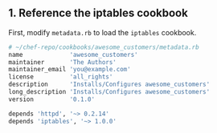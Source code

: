 ## 1. Reference the iptables cookbook

First, modify <code class="file-path">metadata.rb</code> to load the `iptables` cookbook.

```ruby
# ~/chef-repo/cookbooks/awesome_customers/metadata.rb
name             'awesome_customers'
maintainer       'The Authors'
maintainer_email 'you@example.com'
license          'all_rights'
description      'Installs/Configures awesome_customers'
long_description 'Installs/Configures awesome_customers'
version          '0.1.0'

depends 'httpd', '~> 0.2.14'
depends 'iptables', '~> 1.0.0'
```
